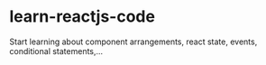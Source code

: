 # learn-reactjs-code
Start learning about component arrangements, react state, events, conditional statements,...
